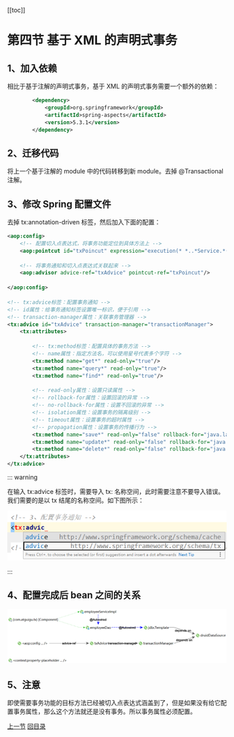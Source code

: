 [[toc]]

# 第四节 基于 XML 的声明式事务

## 1、加入依赖

相比于基于注解的声明式事务，基于 XML 的声明式事务需要一个额外的依赖：

```xml
        <dependency>
            <groupId>org.springframework</groupId>
            <artifactId>spring-aspects</artifactId>
            <version>5.3.1</version>
        </dependency>
```



## 2、迁移代码

将上一个基于注解的 module 中的代码转移到新 module。去掉 @Transactional 注解。



## 3、修改 Spring 配置文件

去掉 tx:annotation-driven 标签，然后加入下面的配置：

```xml
<aop:config>
    <!-- 配置切入点表达式，将事务功能定位到具体方法上 -->
    <aop:pointcut id="txPoincut" expression="execution(* *..*Service.*(..))"/>
    
    <!-- 将事务通知和切入点表达式关联起来 -->
    <aop:advisor advice-ref="txAdvice" pointcut-ref="txPoincut"/>
    
</aop:config>
    
<!-- tx:advice标签：配置事务通知 -->
<!-- id属性：给事务通知标签设置唯一标识，便于引用 -->
<!-- transaction-manager属性：关联事务管理器 -->
<tx:advice id="txAdvice" transaction-manager="transactionManager">
    <tx:attributes>
    
        <!-- tx:method标签：配置具体的事务方法 -->
        <!-- name属性：指定方法名，可以使用星号代表多个字符 -->
        <tx:method name="get*" read-only="true"/>
        <tx:method name="query*" read-only="true"/>
        <tx:method name="find*" read-only="true"/>
    
        <!-- read-only属性：设置只读属性 -->
        <!-- rollback-for属性：设置回滚的异常 -->
        <!-- no-rollback-for属性：设置不回滚的异常 -->
        <!-- isolation属性：设置事务的隔离级别 -->
        <!-- timeout属性：设置事务的超时属性 -->
        <!-- propagation属性：设置事务的传播行为 -->
        <tx:method name="save*" read-only="false" rollback-for="java.lang.Exception" propagation="REQUIRES_NEW"/>
        <tx:method name="update*" read-only="false" rollback-for="java.lang.Exception" propagation="REQUIRES_NEW"/>
        <tx:method name="delete*" read-only="false" rollback-for="java.lang.Exception" propagation="REQUIRES_NEW"/>
    </tx:attributes>
</tx:advice>
```



::: warning

在输入 tx:advice 标签时，需要导入 tx: 名称空间，此时需要注意不要导入错误。我们需要的是以 tx 结尾的名称空间。如下图所示：

![images](./images/img018.png)

:::



## 4、配置完成后 bean 之间的关系

![images](./images/img019.png)



## 5、注意

即使需要事务功能的目标方法已经被切入点表达式涵盖到了，但是如果没有给它配置事务属性，那么这个方法就还是没有事务。所以事务属性必须配置。



[上一节](verse03.html) [回目录](index.html)